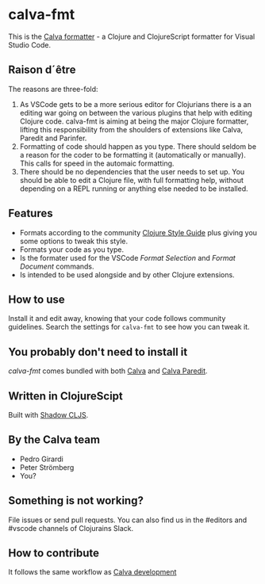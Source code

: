 # calva-fmt

This is the [Calva formatter](https://marketplace.visualstudio.com/items?itemName=pedrorgirardi.calva-fmt) - a Clojure and ClojureScript formatter for Visual Studio Code.

## Raison d´être

The reasons are three-fold:

1. As VSCode gets to be a more serious editor for Clojurians there is a an editing war going on between the various plugins that help with editing Clojure code. calva-fmt is aiming at being the major Clojure formatter, lifting this responsibility from the shoulders of extensions like Calva, Paredit and Parinfer.
1. Formatting of code should happen as you type. There should seldom be a reason for the coder to be formatting it (automatically or manually). This calls for speed in the automaic formatting.
1. There should be no dependencies that the user needs to set up. You should be able to edit a Clojure file, with full formatting help, without depending on a REPL running or anything else needed to be installed.

## Features

* Formats according to the community [Clojure Style Guide](https://github.com/bbatsov/clojure-style-guide) plus giving you some options to tweak this style.
* Formats your code as you type.
* Is the formater used for the VSCode *Format Selection* and *Format Document* commands.
* Is intended to be used alongside and by other Clojure extensions.

## How to use

Install it and edit away, knowing that your code follows community guidelines. Search the settings for `calva-fmt` to see how you can tweak it.

## You probably don't need to install it

*calva-fmt* comes bundled with both [Calva](https://marketplace.visualstudio.com/items?itemName=cospaia.clojure4vscode) and [Calva Paredit](https://marketplace.visualstudio.com/items?itemName=cospaia.paredit-revived).

## Written in ClojureScipt

Built with [Shadow CLJS](http://shadow-cljs.org/).

## By the Calva team

* Pedro Girardi 
* Peter Strömberg
* You?

## Something is not working?

File issues or send pull requests. You can also find us in the #editors and #vscode channels of Clojurains Slack.

## How to contribute

It follows the same workflow as [Calva development](https://github.com/BetterThanTomorrow/calva/wiki/How-to-Contribute)
